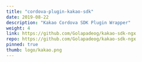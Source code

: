 ```yaml
---
title: "cordova-plugin-kakao-sdk"
date: 2019-08-22
description: "Kakao Cordova SDK Plugin Wrapper"
weight: 4
link: https://github.com/Golapadeog/kakao-sdk-ngx
repo: https://github.com/Golapadeog/kakao-sdk-ngx
pinned: true
thumb: logo/kakao.png
---
```

